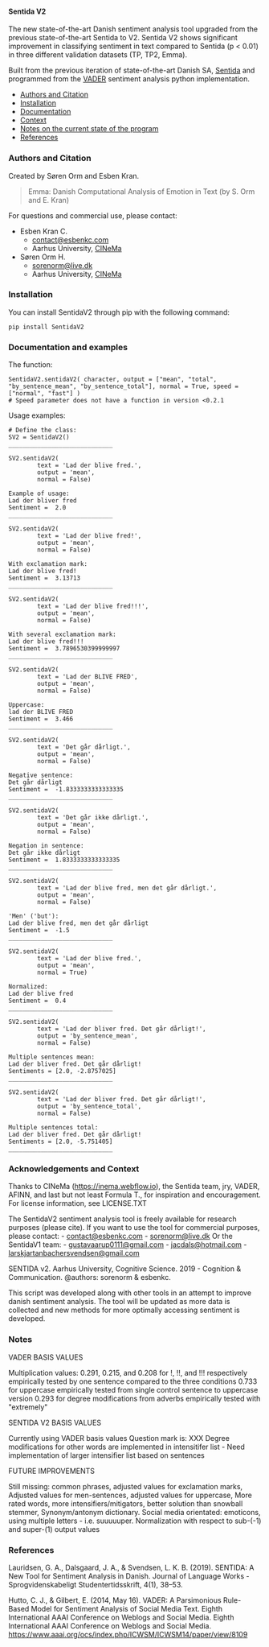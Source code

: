 #### Sentida V2
The new state-of-the-art Danish sentiment analysis tool upgraded from the previous state-of-the-art Sentida to V2. Sentida V2 shows significant improvement in classifying sentiment in text compared to Sentida (p < 0.01) in three different validation datasets (TP, TP2, Emma).

Built from the previous iteration of state-of-the-art Danish SA, [Sentida](https://github.com/guscode/sentida) and programmed from the [VADER](https://github.com/cjhutto/vaderSentiment) sentiment analysis python implementation.

- [Authors and Citation](#authors-and-citation)
- [Installation](#installation)
- [Documentation](#documentation-and-examples)
- [Context](#acknowledgments-and-context)
- [Notes on the current state of the program](#notes)
- [References](#references)

### Authors and Citation
Created by Søren Orm and Esben Kran.
> Emma: Danish Computational Analysis of Emotion in Text
> (by S. Orm and E. Kran)

For questions and commercial use, please contact:
* Esben Kran C.
  * contact@esbenkc.com
  * Aarhus University, [CINeMa](https://inema.webflow.io)
* Søren Orm H.
  * sorenorm@live.dk
  * Aarhus University, [CINeMa](https://inema.webflow.io)

### Installation
You can install SentidaV2 through pip with the following command:
```
pip install SentidaV2
```
### Documentation and examples
The function:
```
SentidaV2.sentidaV2( character, output = ["mean", "total", "by_sentence_mean", "by_sentence_total"], normal = True, speed = ["normal", "fast"] )
# Speed parameter does not have a function in version <0.2.1
```
Usage examples:
```
# Define the class:
SV2 = SentidaV2()
_____________________________

SV2.sentidaV2(
        text = 'Lad der blive fred.',
        output = 'mean',
        normal = False)

Example of usage:
Lad der bliver fred
Sentiment =  2.0
_____________________________

SV2.sentidaV2(
        text = 'Lad der blive fred!',
        output = 'mean',
        normal = False)

With exclamation mark:
Lad der blive fred!
Sentiment =  3.13713
_____________________________

SV2.sentidaV2(
        text = 'Lad der blive fred!!!',
        output = 'mean',
        normal = False)

With several exclamation mark:
Lad der blive fred!!!
Sentiment =  3.7896530399999997
_____________________________

SV2.sentidaV2(
        text = 'Lad der BLIVE FRED',
        output = 'mean',
        normal = False)

Uppercase:
lad der BLIVE FRED
Sentiment =  3.466
_____________________________

SV2.sentidaV2(
        text = 'Det går dårligt.',
        output = 'mean',
        normal = False)

Negative sentence:
Det går dårligt
Sentiment =  -1.8333333333333335
_____________________________

SV2.sentidaV2(
        text = 'Det går ikke dårligt.',
        output = 'mean',
        normal = False)

Negation in sentence:
Det går ikke dårligt
Sentiment =  1.8333333333333335
_____________________________

SV2.sentidaV2(
        text = 'Lad der blive fred, men det går dårligt.',
        output = 'mean',
        normal = False)

'Men' ('but'):
Lad der blive fred, men det går dårligt
Sentiment =  -1.5
_____________________________

SV2.sentidaV2(
        text = 'Lad der blive fred.',
        output = 'mean',
        normal = True)

Normalized:
Lad der blive fred
Sentiment =  0.4
_____________________________

SV2.sentidaV2(
        text = 'Lad der bliver fred. Det går dårligt!',
        output = 'by_sentence_mean',
        normal = False)

Multiple sentences mean:
Lad der bliver fred. Det går dårligt!
Sentiments = [2.0, -2.8757025]
_____________________________

SV2.sentidaV2(
        text = 'Lad der bliver fred. Det går dårligt!',
        output = 'by_sentence_total',
        normal = False)

Multiple sentences total:
Lad der bliver fred. Det går dårligt!
Sentiments = [2.0, -5.751405]
_____________________________
```
### Acknowledgements and Context
Thanks to CINeMa (https://inema.webflow.io),
the Sentida team, jry, VADER, AFINN, and last
but not least Formula T., for inspiration and encouragement.
For license information, see LICENSE.TXT

The SentidaV2 sentiment analysis tool is freely available for
research purposes (please cite). If you want to use the tool
for commercial purposes, please contact:
    - contact@esbenkc.com
    - sorenorm@live.dk
Or the SentidaV1 team:
    - gustavaarup0111@gmail.com
    - jacdals@hotmail.com
    - larskjartanbachersvendsen@gmail.com

SENTIDA v2.
Aarhus University, Cognitive Science.
2019 - Cognition & Communication.
@authors: sorenorm & esbenkc.

This script was developed along with other tools in an attempt to improve
danish sentiment analysis. The tool will be updated as more data is collected
and new methods for more optimally accessing sentiment is developed.

### Notes
VADER BASIS VALUES

Multiplication values:
    0.291, 0.215, and 0.208 for !, !!, and !!! respectively
        empirically tested by one sentence compared to the three conditions
    0.733 for uppercase
        empirically tested from single control sentence to uppercase version
    0.293 for degree modifications from adverbs
        empirically tested with "extremely"


SENTIDA V2 BASIS VALUES

Currently using VADER basis values
Question mark is: XXX
Degree modifications for other words are implemented in intensitifer list
    - Need implementation of larger intensifier list based on sentences


FUTURE IMPROVEMENTS

Still missing: common phrases, adjusted values for exclamation marks,
Adjusted values for men-sentences, adjusted values for uppercase,
More rated words, more intensifiers/mitigators, better solution than snowball stemmer,
Synonym/antonym dictionary.
Social media orientated: emoticons, using multiple letters - i.e. suuuuuper.
Normalization with respect to sub-(-1) and super-(1) output values

### References
Lauridsen, G. A., Dalsgaard, J. A., & Svendsen, L. K. B. (2019). SENTIDA: A New Tool for Sentiment Analysis in Danish. Journal of Language Works - Sprogvidenskabeligt Studentertidsskrift, 4(1), 38–53.

Hutto, C. J., & Gilbert, E. (2014, May 16). VADER: A Parsimonious Rule-Based Model for Sentiment Analysis of Social Media Text. Eighth International AAAI Conference on Weblogs and Social Media. Eighth International AAAI Conference on Weblogs and Social Media. https://www.aaai.org/ocs/index.php/ICWSM/ICWSM14/paper/view/8109